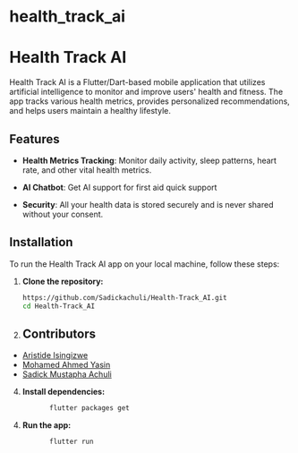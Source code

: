 # health_track_ai

# Health Track AI

Health Track AI is a Flutter/Dart-based mobile application that utilizes artificial intelligence to monitor and improve users' health and fitness. The app tracks various health metrics, provides personalized recommendations, and helps users maintain a healthy lifestyle.

## Features

- **Health Metrics Tracking**: Monitor daily activity, sleep patterns, heart rate, and other vital health metrics.

- **AI Chatbot**: Get AI support for first aid quick support

- **Security**: All your health data is stored securely and is never shared without your consent.

## Installation

To run the Health Track AI app on your local machine, follow these steps:

1. **Clone the repository:**
   ```sh
   https://github.com/Sadickachuli/Health-Track_AI.git
   cd Health-Track_AI
   ```

2. ## Contributors
- [Aristide Isingizwe](https://github.com/aristideI/)
-  [Mohamed Ahmed Yasin](https://github.com/Mohamedayasin/)
-  [Sadick Mustapha Achuli](https://github.com/sadickachuli/)
4. **Install dependencies:**

```sh
          flutter packages get
```

4. **Run the app:**

```sh
          flutter run
```
